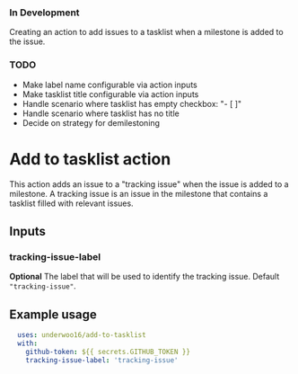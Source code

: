 ### In Development
Creating an action to add issues to a tasklist when a milestone is added to the issue.

### TODO
- Make label name configurable via action inputs
- Make tasklist title configurable via action inputs
- Handle scenario where tasklist has empty checkbox:  "- [ ]"
- Handle scenario where tasklist has no title
- Decide on strategy for demilestoning

# Add to tasklist action

This action adds an issue to a "tracking issue" when the issue is added to a milestone.
A tracking issue is an issue in the milestone that contains a tasklist filled with relevant issues.

## Inputs

### tracking-issue-label

**Optional** The label that will be used to identify the tracking issue. Default `"tracking-issue"`.

## Example usage

```yaml
  uses: underwoo16/add-to-tasklist
  with:
    github-token: ${{ secrets.GITHUB_TOKEN }}
    tracking-issue-label: 'tracking-issue'
```